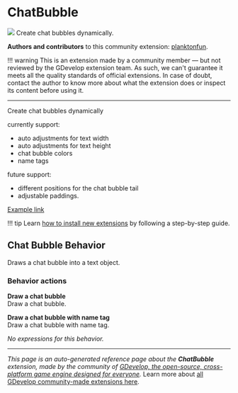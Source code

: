 # ChatBubble

<img src="https://resources.gdevelop-app.com/assets/Icons/chat-outline.svg" class="extension-icon"></img>
Create chat bubbles dynamically. 

**Authors and contributors** to this community extension: [planktonfun](https://gd.games/planktonfun).

!!! warning
    This is an extension made by a community member — but not reviewed
    by the GDevelop extension team. As such, we can't guarantee it
    meets all the quality standards of official extensions. In case of
    doubt, contact the author to know more about what the extension
    does or inspect its content before using it.

---

Create chat bubbles dynamically

currently support:

- auto adjustments for text width
- auto adjustments for text height
- chat bubble colors
- name tags

future support:

- different positions for the chat bubble tail
- adjustable paddings.

[Example link](https://gdevelop.io/game-example/chat-bubble)

!!! tip
    Learn [how to install new extensions](/gdevelop5/extensions/search) by following a step-by-step guide.



## Chat Bubble Behavior 

Draws a chat bubble into a text object. 

### Behavior actions

**Draw a chat bubble**  
Draw a chat bubble.

**Draw a chat bubble with name tag**  
Draw a chat bubble with name tag.

_No expressions for this behavior._


---

*This page is an auto-generated reference page about the **ChatBubble** extension, made by the community of [GDevelop, the open-source, cross-platform game engine designed for everyone](https://gdevelop.io/).* Learn more about [all GDevelop community-made extensions here](/gdevelop5/extensions).